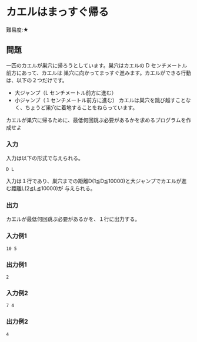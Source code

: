 # カエルはまっすぐ帰る

難易度:★

## 問題

一匹のカエルが巣穴に帰ろうとしています。巣穴はカエルの D センチメートル前方にあって、カエルは
巣穴に向かってまっすぐ進みます。カエルができる行動は、以下の２つだけです。
- 大ジャンプ（L センチメートル前方に進む）
- 小ジャンプ（１センチメートル前方に進む）
カエルは巣穴を跳び越すことなく、ちょうど巣穴に着地することをねらっています。

カエルが巣穴に帰るために、最低何回跳ぶ必要があるかを求めるプログラムを作成せよ
### 入力
入力は以下の形式で与えられる。
```
D L
```
入力は１行であり、巣穴までの距離D(1≦D≦10000)と大ジャンプでカエルが進む距離L(2≦L≦10000)が
与えられる。

### 出力
カエルが最低何回跳ぶ必要があるかを、１行に出力する。


### 入力例1
```
10 5
```


### 出力例1
```
2
```

### 入力例2
```
7 4
```


### 出力例2
```
4
```

